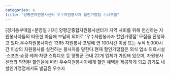 ```yaml
---
categories: a
title: "양평군자원봉사센터 우수자원봉사자 할인가맹점 수시모집"
---
```

[경기동부매일=문영일 기자] 양평군종합자원봉사센터가 지역 사회를 위해 헌신하는 자원봉사자들의 따뜻한 마음에 보답의 의미로 ‘우수자원봉사자 할인가맹점’ 모집을 진행하고 있다.우수자원봉사자란 1365 자원봉사 포털에 연 100시간 이상 또는 누적 5,000시간 이상의 자원봉사를 실천하는 봉사자를 말한다.현재 할인가맹점은 외식 업소·의료시설·스포츠·쇼핑·레저·차량·스튜디오 등 양평군 관내 22개 업체가 가입돼 있으며, 자원봉사센터와 약정된 할인율에 따라 우수자원봉사자에게 할인 혜택을 제공하게 되고 경기도 내 할인가맹점에서도 발급된 우수자